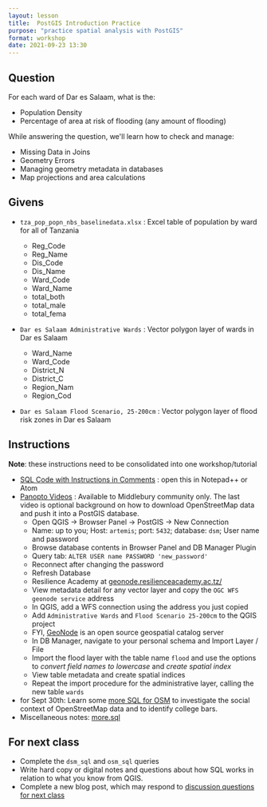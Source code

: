 ```yaml
---
layout: lesson
title:  PostGIS Introduction Practice
purpose: "practice spatial analysis with PostGIS"
format: workshop
date: 2021-09-23 13:30
---
```


## Question

For each ward of Dar es Salaam, what is the:
- Population Density
- Percentage of area at risk of flooding (any amount of flooding)

While answering the question, we'll learn how to check and manage:
- Missing Data in Joins
- Geometry Errors
- Managing geometry metadata in databases
- Map projections and area calculations

## Givens

- `tza_pop_popn_nbs_baselinedata.xlsx` : Excel table of population by ward for all of Tanzania
  - Reg_Code
  - Reg_Name
  - Dis_Code
  - Dis_Name
  - Ward_Code
  - Ward_Name
  - total_both
  - total_male
  - total_fema

- `Dar es Salaam Administrative Wards` : Vector polygon layer of wards in Dar es Salaam
  - Ward_Name
  - Ward_Code
  - District_N
  - District_C
  - Region_Nam
  - Region_Cod

- `Dar es Salaam Flood Scenario, 25-200cm` : Vector polygon layer of flood risk zones in Dar es Salaam

## Instructions

**Note**: these instructions need to be consolidated into one workshop/tutorial

- [SQL Code with Instructions in Comments](/assets/dsm_sql.sql) : open this in Notepad++ or Atom
- [Panopto Videos](https://midd.hosted.panopto.com/Panopto/Pages/Sessions/List.aspx?folderID=beda027d-3b8e-4700-9ae7-acf4012bdc0e) : Available to Middlebury community only. The last video is optional background on how to download OpenStreetMap data and push it into a PostGIS database.
  - Open QGIS -> Browser Panel -> PostGIS -> New Connection
  - Name: up to you; Host: `artemis`; port: `5432`; database: `dsm`; User name and password
  - Browse database contents in Browser Panel and DB Manager Plugin
  - Query tab: `ALTER USER name PASSWORD 'new_password'`
  - Reconnect after changing the password
  - Refresh Database
  - Resilience Academy at [geonode.resilienceacademy.ac.tz/](https://geonode.resilienceacademy.ac.tz/)
  - View metadata detail for any vector layer and copy the `OGC WFS geonode service` address
  - In QGIS, add a WFS connection using the address you just copied
  - Add `Administrative Wards` and `Flood Scenario 25-200cm` to the QGIS project
  - FYI, [GeoNode](https://geonode.org/) is an open source geospatial catalog server
  - In DB Manager, navigate to your personal schema and Import Layer / File
  - Import the flood layer with the table name `flood` and use the options to *convert field names to lowercase* and *create spatial index*
  - View table metadata and create spatial indices
  - Repeat the import procedure for the administrative layer, calling the new table `wards`
- for Sept 30th: Learn some [more SQL for OSM](/assets/osm_sql.sql) to investigate the social context of OpenStreetMap data and to identify college bars.
- Miscellaneous notes: [more.sql](/assets/more.sql)

## For next class

- Complete the `dsm_sql` and `osm_sql` queries
- Write hard copy or digital notes and questions about how SQL works in relation to what you know from QGIS.
- Complete a new blog post, which may respond to [discussion questions for next class](/2021-09-28-r-and-r)
